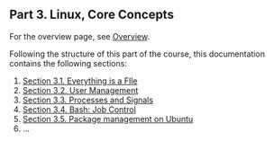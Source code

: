 
## Part 3. Linux, Core Concepts

For the overview page, see [Overview](./overview.md).

Following the structure of this part of the course, this documentation contains the following sections:
1. [Section 3.1. Everything is a FIle](./section-3-1-everything-is-a-file.md)
2. [Section 3.2. User Management](./section-3-2-user-management.md)
3. [Section 3.3. Processes and Signals](./section-3-3-processes-and-signals.md)
4. [Section 3.4. Bash: Job Control](./section-3-4-bash-job-control.md)
5. [Section 3.5. Package management on Ubuntu](./section-3-5-package-management-on-ubuntu.md)
6. ...
